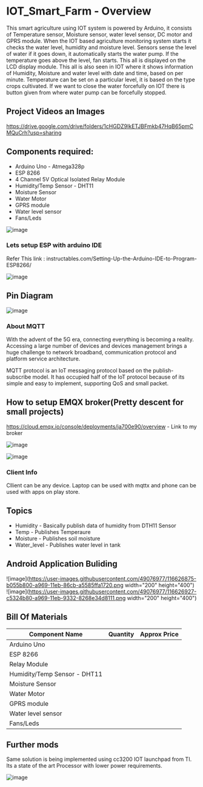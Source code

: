 # IOT_Smart_Farm - Overview
This smart agriculture using IOT system is powered by Arduino, it consists of Temperature sensor, Moisture sensor, water level sensor, DC motor and GPRS module. When the IOT based agriculture monitoring system starts it checks the water level, humidity and moisture level.  Sensors sense the level of water if it goes down, it automatically starts the water pump. If the temperature goes above the level, fan starts. This all is displayed on the LCD display module. This all is also seen in IOT where it shows information of Humidity, Moisture and water level with date and time, based on per minute. Temperature can be set on a particular level, it is based on the type crops cultivated. If we want to close the water forcefully on IOT there is button given from where water pump can be forcefully stopped.

## Project Videos an Images
https://drive.google.com/drive/folders/1cHGDZ9IkETJBFmkb47HqB65pmCMQuCrh?usp=sharing

## Components required:
- Arduino Uno - Atmega328p
- ESP 8266
- 4 Channel 5V Optical Isolated Relay Module 
- Humidity/Temp Sensor - DHT11
- Moisture Sensor
- Water Motor
- GPRS module
- Water level sensor
- Fans/Leds


![image](https://user-images.githubusercontent.com/49076977/115974276-2f697b80-a579-11eb-8d6a-b91f37f17cca.png)

### Lets setup ESP with arduino IDE
Refer This link : instructables.com/Setting-Up-the-Arduino-IDE-to-Program-ESP8266/

![image](https://user-images.githubusercontent.com/49076977/115974328-6d669f80-a579-11eb-982e-fa5de02410ff.png)

## Pin Diagram
![image](https://user-images.githubusercontent.com/49076977/116626855-a6cc5000-a969-11eb-82cc-f070c5b30d51.png)


### About MQTT
With the advent of the 5G era, connecting everything is becoming a reality. Accessing a large number of devices and devices management brings a huge challenge to network broadband, communication protocol and platform service architecture.


MQTT protocol is an IoT messaging protocol based on the publish-subscribe model. It has occupied half of the IoT protocol because of its simple and easy to implement, supporting QoS and small packet.

## How to setup EMQX broker(Pretty descent for small projects)
https://cloud.emqx.io/console/deployments/ja700e90/overview - Link to my broker

![image](https://user-images.githubusercontent.com/49076977/115974323-62137400-a579-11eb-9fe7-37e046882f54.png)

![image](https://user-images.githubusercontent.com/49076977/115974383-fe3d7b00-a579-11eb-8837-8aad70fcd60c.png)



### Client Info
Cllient can be any device. Laptop can be used with mqttx and phone can be used with apps on play store.

## Topics
- Humidity - Basically publish data of humidity from DTH11 Sensor
- Temp - Publishes Temperaure
- Moisture - Publishes soil moisture
- Water_level - Publishes water level in tank

## Android Application Buliding
![image](https://user-images.githubusercontent.com/49076977/116626875-b055b800-a969-11eb-86cb-a5585ffa1720.png width="200" height="400")
![image](https://user-images.githubusercontent.com/49076977/116626927-c5324b80-a969-11eb-9332-8268e34d8111.png width="200" height="400")


## Bill Of Materials

| Component Name | Quantity | Approx Price |
| --- | --- | --- |
| Arduino Uno | | |
| ESP 8266 | | |
| Relay Module | | |
| Humidity/Temp Sensor - DHT11 | | |
| Moisture Sensor | | |
| Water Motor | | |
| GPRS module | | |
| Water level sensor | | |
| Fans/Leds | | |

## Further mods
Same solution is being implemented using cc3200 IOT launchpad from TI. Its a state of the art Processor with lower power requirements.

![image](https://user-images.githubusercontent.com/49076977/115974346-91c27c00-a579-11eb-98de-ddf043d654ad.png)


